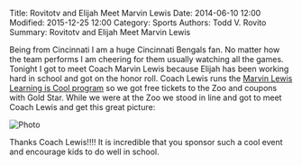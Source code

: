 Title: Rovitotv and Elijah Meet Marvin Lewis
Date: 2014-06-10 12:00
Modified: 2015-12-25 12:00
Category: Sports
Authors: Todd V. Rovito
Summary: Rovitotv and Elijah Meet Marvin Lewis

Being from Cincinnati I am a huge Cincinnati Bengals fan.  No matter how the
team performs I am cheering for them usually watching all the games.  Tonight I
got to meet Coach Marvin Lewis because Elijah has been working hard in school
and got on the honor roll.  Coach Lewis runs the [Marvin Lewis Learning is Cool
program](http://www.marvinlewis.org/LearningisCool.aspx) so we got free tickets
to the Zoo and coupons with Gold Star.  While we were at the Zoo we stood in
line and got to meet Coach Lewis and get this great picture:

![Photo](https://drive.google.com/uc?id=1YagCSb-Do5AlNtwjj1mvlVriNndkfFmc)

Thanks Coach Lewis!!!! It is incredible that you sponsor such a cool event and encourage
kids to do well in school.

